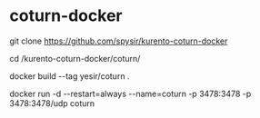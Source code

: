 # coturn-docker

git clone https://github.com/spysir/kurento-coturn-docker

cd /kurento-coturn-docker/coturn/

docker build --tag yesir/coturn .

docker run -d --restart=always --name=coturn -p 3478:3478 -p 3478:3478/udp coturn
